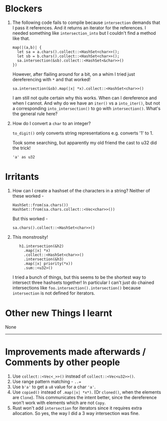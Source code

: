 # Blockers

1. The following code fails to compile because `intersection` demands that I pass it references. And it returns an iterator for the references.
   I needed something like `intersection_into` but I couldn't find a method like that.

   ```
   map(|(a,b)| {
     let sa = a.chars().collect::<HashSet<char>>();
     let sb = b.chars().collect::<HashSet<char>>();
     sa.intersection(&sb).collect::<HashSet<&char>>()
   })
   ```

   However, after flailing around for a bit, on a whim I tried just dereferencing with `*` and that worked!

   ```
   sa.intersection(&sb).map(|x| *x).collect::<HashSet<char>>()
   ```

   I am still not quite certain why this works. When can I dereference and when I cannot. And why do we have an `iter()` vs a `into_iter()`, but not a corresponding `into_intersection()` to go with `intersection()`. What's the general rule here?

2. How do I convert a `char` to an integer?

   `to_digit()` only converts string representations e.g. converts '1' to 1.

   Took some searching, but apparently my old friend the cast to u32 did the trick!

   ```'a' as u32```

# Irritants

1. How can I create a hashset of the characters in a string? Neither of these worked -
   ```
   HashSet::from(sa.chars())
   HashSet::from(sa.chars.collect::<Vec<char>>())
   ```

   But this worked -
   ```
   sa.chars().collect::<HashSet<char>>()
   ```

2. This monstrosity!

   ```
      h1.intersection(&h2)
        .map(|x| *x)
        .collect::<HashSet<char>>()
        .intersection(&h3)
        .map(|x| priority(*x))
        .sum::<u32>()
   ```

   I tried a bunch of things, but this seems to be the shortest way to intersect three hashsets together! In particular I can't just do chained intersections like `foo.intersection().intersection()` because `intersection` is not defined for iterators.

# Other new Things I learnt

None

---

# Improvements made afterwards / Comments by other people

1. Use `collect::<Vec<_>>()` instead of `collect::<Vec<u32>>()`.
2. Use range pattern matching - `..=`
3. Use `b'a'` to get a `u8` value for a char `'a'`.
4. Use `copied()` instead of `.map(|x| *x*)`. (Or `cloned()`, when the elements are `Clone`). This communicates the intent better, since the dereference won't work with elements which are not `Copy`.
5. Rust won't add `intersection` for iterators since it requires extra allocation. So yes, the way I did a 3 way intersection was fine.
